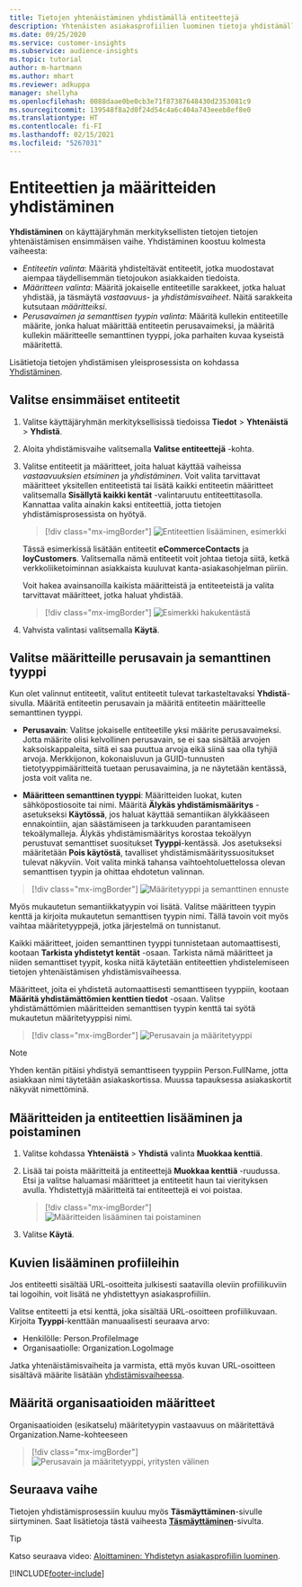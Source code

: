 ```yaml
---
title: Tietojen yhtenäistäminen yhdistämällä entiteettejä
description: Yhtenäisten asiakasprofiilien luominen tietoja yhdistämällä.
ms.date: 09/25/2020
ms.service: customer-insights
ms.subservice: audience-insights
ms.topic: tutorial
author: m-hartmann
ms.author: mhart
ms.reviewer: adkuppa
manager: shellyha
ms.openlocfilehash: 0088daae0be0cb3e71f87387648430d2353081c9
ms.sourcegitcommit: 139548f8a2d0f24d54c4a6c404a743eeeb8ef8e0
ms.translationtype: HT
ms.contentlocale: fi-FI
ms.lasthandoff: 02/15/2021
ms.locfileid: "5267031"
---
```

# <a name="map-entities-and-attributes"></a>Entiteettien ja määritteiden yhdistäminen

**Yhdistäminen** on käyttäjäryhmän merkityksellisten tietojen tietojen yhtenäistämisen ensimmäisen vaihe. Yhdistäminen koostuu kolmesta vaiheesta:

- *Entiteetin valinta*: Määritä yhdisteltävät entiteetit, jotka muodostavat aiempaa täydellisemmän tietojoukon asiakkaiden tiedoista.
- *Määritteen valinta*: Määritä jokaiselle entiteetille sarakkeet, jotka haluat yhdistää, ja täsmäytä *vastaavuus*- ja *yhdistämisvaiheet*. Näitä sarakkeita kutsutaan *määritteiksi*.
- *Perusavaimen ja semanttisen tyypin valinta*: Määritä kullekin entiteetille määrite, jonka haluat määrittää entiteetin perusavaimeksi, ja määritä kullekin määritteelle semanttinen tyyppi, joka parhaiten kuvaa kyseistä määritettä.

Lisätietoja tietojen yhdistämisen yleisprosessista on kohdassa [Yhdistäminen](data-unification.md).

## <a name="select-the-first-entities"></a>Valitse ensimmäiset entiteetit

1. Valitse käyttäjäryhmän merkityksellisissä tiedoissa **Tiedot** > **Yhtenäistä** > **Yhdistä**.

2. Aloita yhdistämisvaihe valitsemalla **Valitse entiteettejä** -kohta.

3. Valitse entiteetit ja määritteet, joita haluat käyttää vaiheissa *vastaavuuksien etsiminen* ja *yhdistäminen*. Voit valita tarvittavat määritteet yksitellen entiteetistä tai lisätä kaikki entiteetin määritteet valitsemalla **Sisällytä kaikki kentät** -valintaruutu entiteettitasolla. Kannattaa valita ainakin kaksi entiteettiä, jotta tietojen yhdistämisprosessista on hyötyä.

   > [!div class="mx-imgBorder"]
   > ![Entiteettien lisääminen, esimerkki](media/data-manager-configure-map-add-entities-example.png "Entiteettien lisääminen, esimerkki")

   Tässä esimerkissä lisätään entiteetit **eCommerceContacts** ja **loyCustomers**. Valitsemalla nämä entiteetit voit johtaa tietoja siitä, ketkä verkkoliiketoiminnan asiakkaista kuuluvat kanta-asiakasohjelman piiriin.
   
   Voit hakea avainsanoilla kaikista määritteistä ja entiteeteistä ja valita tarvittavat määritteet, jotka haluat yhdistää.
   
     > [!div class="mx-imgBorder"]
   > ![Esimerkki hakukentästä](media/data-manager-configure-map-search-fields-example.png "Esimerkki hakukentästä")

4. Vahvista valintasi valitsemalla **Käytä**.

## <a name="select-primary-key-and-semantic-type-for-attributes"></a>Valitse määritteille perusavain ja semanttinen tyyppi

Kun olet valinnut entiteetit, valitut entiteetit tulevat tarkasteltavaksi **Yhdistä**-sivulla. Määritä entiteetin perusavain ja määritä entiteetin määritteelle semanttinen tyyppi.

- **Perusavain**: Valitse jokaiselle entiteetille yksi määrite perusavaimeksi. Jotta määrite olisi kelvollinen perusavain, se ei saa sisältää arvojen kaksoiskappaleita, siitä ei saa puuttua arvoja eikä siinä saa olla tyhjiä arvoja. Merkkijonon, kokonaisluvun ja GUID-tunnusten tietotyyppimääritteitä tuetaan perusavaimina, ja ne näytetään kentässä, josta voit valita ne.

- **Määritteen semanttinen tyyppi**: Määritteiden luokat, kuten sähköpostiosoite tai nimi. Määritä **Älykäs yhdistämismääritys** -asetukseksi **Käytössä**, jos haluat käyttää semantiikan älykkääseen ennakointiin, ajan säästämiseen ja tarkkuuden parantamiseen tekoälymalleja. Älykäs yhdistämismääritys korostaa tekoälyyn perustuvat semanttiset suositukset **Tyyppi**-kentässä. Jos asetukseksi määritetään **Pois käytöstä**, tavalliset yhdistämismäärityssuositukset tulevat näkyviin. Voit valita minkä tahansa vaihtoehtoluettelossa olevan semanttisen tyypin ja ohittaa ehdotetun valinnan.

> [!div class="mx-imgBorder"]
> ![Määritetyyppi ja semanttinen ennuste](media/data-manager-configure-map-add-attributes-semantic-prediction.png "Määritetyyppi ja semanttinen ennuste")

Myös mukautetun semantiikkatyypin voi lisätä. Valitse määritteen tyypin kenttä ja kirjoita mukautetun semanttisen tyypin nimi. Tällä tavoin voit myös vaihtaa määritetyyppejä, jotka järjestelmä on tunnistanut.

Kaikki määritteet, joiden semanttinen tyyppi tunnistetaan automaattisesti, kootaan **Tarkista yhdistetyt kentät** -osaan. Tarkista nämä määritteet ja niiden semanttiset tyypit, koska niitä käytetään entiteettien yhdistelemiseen tietojen yhtenäistämisen yhdistämisvaiheessa.

Määritteet, joita ei yhdistetä automaattisesti semanttiseen tyyppiin, kootaan **Määritä yhdistämättömien kenttien tiedot** -osaan. Valitse yhdistämättömien määritteiden semanttisen tyypin kenttä tai syötä mukautetun määritetyyppisi nimi.

> [!div class="mx-imgBorder"]
> ![Perusavain ja määritetyyppi](media/data-manager-configure-map-add-attributes.png "Perusavain ja määritetyyppi")

> [!NOTE]
> Yhden kentän pitäisi yhdistyä semanttiseen tyyppiin Person.FullName, jotta asiakkaan nimi täytetään asiakaskortissa. Muussa tapauksessa asiakaskortit näkyvät nimettöminä. 

## <a name="add-and-remove-attributes-and-entities"></a>Määritteiden ja entiteettien lisääminen ja poistaminen

1. Valitse kohdassa **Yhtenäistä** > **Yhdistä** valinta **Muokkaa kenttiä**.

2. Lisää tai poista määritteitä ja entiteettejä **Muokkaa kenttiä** -ruudussa. Etsi ja valitse haluamasi määritteet ja entiteetit haun tai vierityksen avulla. Yhdistettyjä määritteitä tai entiteettejä ei voi poistaa.

   > [!div class="mx-imgBorder"]
   > ![Määritteiden lisääminen tai poistaminen](media/configure-data-map-edit.png "Määritteiden lisääminen tai poistaminen")

3. Valitse **Käytä**.

## <a name="add-images-to-profiles"></a>Kuvien lisääminen profiileihin

Jos entiteetti sisältää URL-osoitteita julkisesti saatavilla oleviin profiilikuviin tai logoihin, voit lisätä ne yhdistettyyn asiakasprofiiliin.

Valitse entiteetti ja etsi kenttä, joka sisältää URL-osoitteen profiilikuvaan. Kirjoita **Tyyppi**-kenttään manuaalisesti seuraava arvo: 
- Henkilölle: Person.ProfileImage
- Organisaatiolle: Organization.LogoImage

Jatka yhtenäistämisvaiheita ja varmista, että myös kuvan URL-osoitteen sisältävä määrite lisätään [yhdistämisvaiheessa](merge-entities.md).

## <a name="set-attributes-for-organizations"></a>Määritä organisaatioiden määritteet

Organisaatioiden (esikatselu) määritetyypin vastaavuus on määritettävä Organization.Name-kohteeseen
> [!div class="mx-imgBorder"]
> ![Perusavain ja määritetyyppi, yritysten välinen](media/configure-data-map-edit-b2b.png "Perusavain ja määritetyyppi, yritysten välinen")

## <a name="next-step"></a>Seuraava vaihe

Tietojen yhdistämisprosessiin kuuluu myös **Täsmäyttäminen**-sivulle siirtyminen. Saat lisätietoja tästä vaiheesta [**Täsmäyttäminen**](match-entities.md)-sivulta.

> [!TIP]
> Katso seuraava video: [Aloittaminen: Yhdistetyn asiakasprofiilin luominen](https://youtu.be/oBfGEhucAxs).


[!INCLUDE[footer-include](../includes/footer-banner.md)]